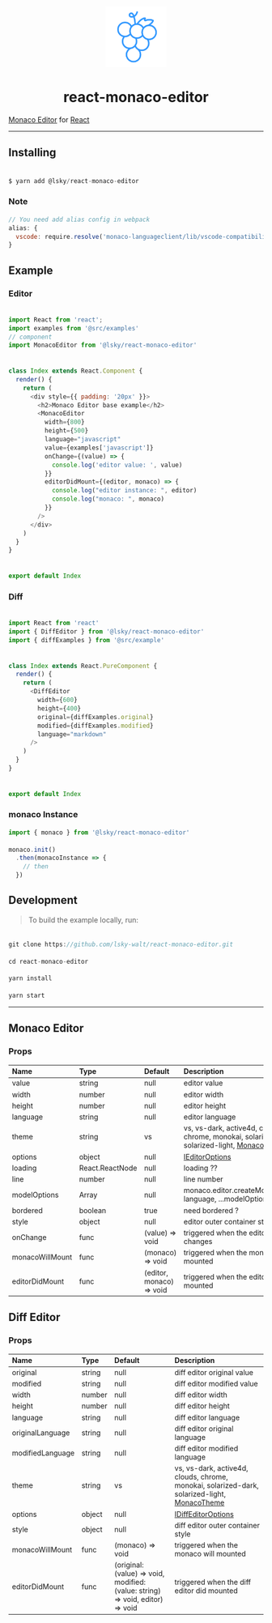<!-- logo -->
<p align="center" style="padding-top: 40px">
  <img src="./assets/images/logo.svg?sanitize=true" width="120" alt="logo" />
</p>
<!-- logo -->

<!-- title -->
<h1 align="center" style="text-align: center">react-monaco-editor</h1>
<!-- title -->


[Monaco Editor](https://microsoft.github.io/monaco-editor/) for [React](https://reactjs.org/)


---

## Installing

```javascript

$ yarn add @lsky/react-monaco-editor

```

### Note

```javascript
// You need add alias config in webpack
alias: {
  vscode: require.resolve('monaco-languageclient/lib/vscode-compatibility'),
}
```

## Example

### Editor
```javascript

import React from 'react';
import examples from '@src/examples'
// component
import MonacoEditor from '@lsky/react-monaco-editor'


class Index extends React.Component {
  render() {
    return (
      <div style={{ padding: '20px' }}>
        <h2>Monaco Editor base example</h2>
        <MonacoEditor
          width={800}
          height={500}
          language="javascript"
          value={examples['javascript']}
          onChange={(value) => {
            console.log('editor value: ', value)
          }}
          editorDidMount={(editor, monaco) => {
            console.log("editor instance: ", editor)
            console.log("monaco: ", monaco)
          }}
        />
      </div>
    )
  }
}


export default Index
```


### Diff
```javascript

import React from 'react'
import { DiffEditor } from '@lsky/react-monaco-editor'
import { diffExamples } from '@src/example'


class Index extends React.PureComponent {
  render() {
    return (
      <DiffEditor
        width={600}
        height={400}
        original={diffExamples.original}
        modified={diffExamples.modified}
        language="markdown"
      />
    )
  }
}


export default Index
```


### monaco Instance
```javascript
import { monaco } from '@lsky/react-monaco-editor'

monaco.init()
  .then(monacoInstance => {
    // then
  })

```

## Development

> To build the example locally, run:

```javascript

git clone https://github.com/lsky-walt/react-monaco-editor.git

cd react-monaco-editor

yarn install

yarn start

```

---

## Monaco Editor

### Props

| Name | Type | Default | Description |
|:--------------|:-------------|:-------------|:---------------|
| value | string | null | editor value |
| width | number | null | editor width |
| height | number | null | editor height |
| language | string | null | editor language |
| theme | string | vs | vs, vs-dark, active4d, clouds, chrome, monokai, solarized-dark, solarized-light, [MonacoTheme](https://github.com/brijeshb42/monaco-themes) |
| options | object | null | [IEditorOptions](https://microsoft.github.io/monaco-editor/api/interfaces/monaco.editor.ieditoroptions.html) |
| loading | React.ReactNode | null | loading ?? |
| line | number | null | line number |
| modelOptions | Array<any> | null | monaco.editor.createModel(value, language, ...modelOptions) |
| bordered | boolean | true | need bordered ? |
| style | object | null | editor outer container style |
| onChange | func | (value) => void | triggered when the editor value changes |
| monacoWillMount | func | (monaco) => void | triggered when the monaco will mounted |
| editorDidMount | func | (editor, monaco) => void | triggered when the editor did mounted |


## Diff Editor

### Props

| Name | Type | Default | Description |
|:--------------|:-------------|:-------------|:---------------|
| original | string | null | diff editor original value |
| modified | string | null | diff editor modified value |
| width | number | null | diff editor width |
| height | number | null | diff editor height |
| language | string | null | diff editor language |
| originalLanguage | string | null | diff editor original language |
| modifiedLanguage | string | null | diff editor modified language |
| theme | string | vs | vs, vs-dark, active4d, clouds, chrome, monokai, solarized-dark, solarized-light, [MonacoTheme](https://github.com/brijeshb42/monaco-themes) |
| options | object | null | [IDiffEditorOptions](https://microsoft.github.io/monaco-editor/api/interfaces/monaco.editor.idiffeditorconstructionoptions.html) |
| style | object | null | diff editor outer container style |
| monacoWillMount | func | (monaco) => void | triggered when the monaco will mounted |
| editorDidMount | func | (original: (value) => void, modified: (value: string) => void, editor) => void | triggered when the diff editor did mounted |